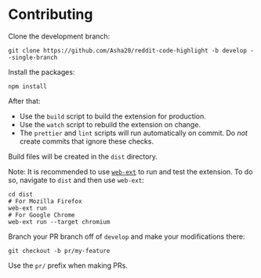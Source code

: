 # Contributing

Clone the development branch:

    git clone https://github.com/Asha20/reddit-code-highlight -b develop --single-branch

Install the packages:

    npm install

After that:

- Use the `build` script to build the extension for production.
- Use the `watch` script to rebuild the extension on change.
- The `prettier` and `lint` scripts will run automatically on commit. Do *not* create commits that ignore these checks.

Build files will be created in the `dist` directory.

Note: It is recommended to use [`web-ext`](https://www.npmjs.com/package/web-ext) to run and test the extension. To do so, navigate to `dist` and then use `web-ext`:

    cd dist
    # For Mozilla Firefox
    web-ext run
    # For Google Chrome
    web-ext run --target chromium

Branch your PR branch off of `develop` and make your modifications there:

    git checkout -b pr/my-feature

Use the `pr/` prefix when making PRs.